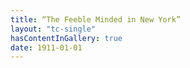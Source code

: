 ```yaml
---	
title: “The Feeble Minded in New York” 
layout: "tc-single"
hasContentInGallery: true
date: 1911-01-01
---	
```

